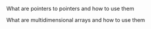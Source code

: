 What are pointers to pointers and how to use them

What are multidimensional arrays and how to use them

